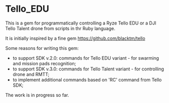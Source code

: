 # Tello_EDU
This is a gem for programmatically controlling a Ryze Tello EDU or a DJI Tello Talent drone from scripts in thr Ruby language.

It is initially inspired by a fine gem https://github.com/blacktm/tello

Some reasons for writing this gem:
* to support SDK v.2.0: commands for Tello EDU variant - for swarming and mission pads recognition;
* to support SDK v.3.0: commands for Tello Talent variant - for controlling drone and RMTT;
* to implement additional commands based on 'RC' command from Tello SDK;


The work is in progress so far.

